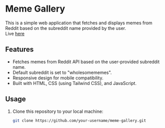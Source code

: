 # Meme Gallery

This is a simple web application that fetches and displays memes from Reddit based on the subreddit name provided by the user.\
Live [here](https://pvanand07.github.io/meme-gallery.github.io/)
## Features

- Fetches memes from Reddit API based on the user-provided subreddit name.
- Default subreddit is set to "wholesomememes".
- Responsive design for mobile compatibility.
- Built with HTML, CSS (using Tailwind CSS), and JavaScript.

## Usage

1. Clone this repository to your local machine:

   ```bash
   git clone https://github.com/your-username/meme-gallery.git

